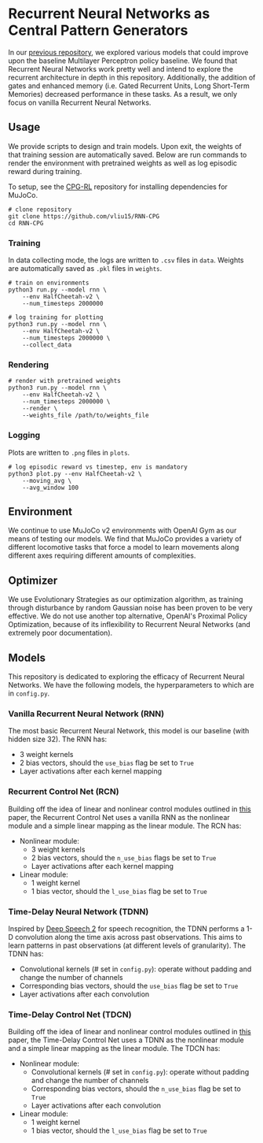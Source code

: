 # Recurrent Neural Networks as Central Pattern Generators
In our [previous repository](https://github.com/vliu15/CPG-RL), we explored various models that could improve upon the baseline Multilayer Perceptron policy baseline. We found that Recurrent Neural Networks work pretty well and intend to explore the recurrent architecture in depth in this repository. Additionally, the addition of gates and enhanced memory (i.e. Gated Recurrent Units, Long Short-Term Memories) decreased performance in these tasks. As a result, we only focus on vanilla Recurrent Neural Networks.

## Usage
We provide scripts to design and train models. Upon exit, the weights of that training session are automatically saved. Below are run commands to render the environment with pretrained weights as well as log episodic reward during training.

To setup, see the [CPG-RL](https://github.com/vliu15/CPG-RL) repository for installing dependencies for MuJoCo.
```
# clone repository
git clone https://github.com/vliu15/RNN-CPG
cd RNN-CPG
```

### Training
In data collecting mode, the logs are written to `.csv` files in `data`. Weights are automatically saved as `.pkl` files in `weights`.
```
# train on environments
python3 run.py --model rnn \
    --env HalfCheetah-v2 \
    --num_timesteps 2000000

# log training for plotting
python3 run.py --model rnn \
    --env HalfCheetah-v2 \
    --num_timesteps 2000000 \
    --collect_data
```

### Rendering
```
# render with pretrained weights
python3 run.py --model rnn \
    --env HalfCheetah-v2 \
    --num_timesteps 2000000 \
    --render \
    --weights_file /path/to/weights_file
```

### Logging
Plots are written to `.png` files in `plots`.
```
# log episodic reward vs timestep, env is mandatory
python3 plot.py --env HalfCheetah-v2 \
    --moving_avg \
    --avg_window 100
```

## Environment
We continue to use MuJoCo v2 environments with OpenAI Gym as our means of testing our models. We find that MuJoCo provides a variety of different locomotive tasks that force a model to learn movements along different axes requiring different amounts of complexities.

## Optimizer
We use Evolutionary Strategies as our optimization algorithm, as training through disturbance by random Gaussian noise has been proven to be very effective. We do not use another top alternative, OpenAI's Proximal Policy Optimization, because of its inflexibility to Recurrent Neural Networks (and extremely poor documentation).

## Models
This repository is dedicated to exploring the efficacy of Recurrent Neural Networks. We have the following models, the hyperparameters to which are in `config.py`.

### Vanilla Recurrent Neural Network (RNN)
The most basic Recurrent Neural Network, this model is our baseline (with hidden size 32). The RNN has:
- 3 weight kernels
- 2 bias vectors, should the `use_bias` flag be set to `True`
- Layer activations after each kernel mapping

### Recurrent Control Net (RCN)
Building off the idea of linear and nonlinear control modules outlined in [this](https://arxiv.org/abs/1802.08311) paper, the Recurrent Control Net uses a vanilla RNN as the nonlinear module and a simple linear mapping as the linear module. The RCN has:
- Nonlinear module:
  - 3 weight kernels
  - 2 bias vectors, should the `n_use_bias` flags be set to `True`
  - Layer activations after each kernel mapping
- Linear module:
  - 1 weight kernel
  - 1 bias vector, should the `l_use_bias` flag be set to `True`

### Time-Delay Neural Network (TDNN)
Inspired by [Deep Speech 2](https://arxiv.org/abs/1512.02595) for speech recognition, the TDNN performs a 1-D convolution along the time axis across past observations. This aims to learn patterns in past observations (at different levels of granularity). The TDNN has:
- Convolutional kernels (# set in `config.py`): operate without padding and change the number of channels
- Corresponding bias vectors, should the `use_bias` flag be set to `True`
- Layer activations after each convolution

### Time-Delay Control Net (TDCN)
Building off the idea of linear and nonlinear control modules outlined in [this](https://arxiv.org/abs/1802.08311) paper, the Time-Delay Control Net uses a TDNN as the nonlinear module and a simple linear mapping as the linear module. The TDCN has:
- Nonlinear module:
  - Convolutional kernels (# set in `config.py`): operate without padding and change the number of channels
  - Corresponding bias vectors, should the `n_use_bias` flag be set to `True`
  - Layer activations after each convolution
- Linear module:
  - 1 weight kernel
  - 1 bias vector, should the `l_use_bias` flag be set to `True`

